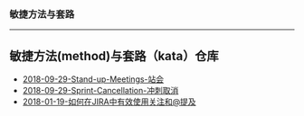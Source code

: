 ### 敏捷方法与套路
---
敏捷方法(method)与套路（kata）仓库
---

* [2018-09-29-Stand-up-Meetings-站会](https://sggggy.github.io/docs/scrum/2018-09-29-Stand-up-Meetings-站会)
* [2018-09-29-Sprint-Cancellation-冲刺取消](https://sggggy.github.io/docs/scrum/2018-09-29-Sprint-Cancellation-冲刺取消)
* [2018-01-19-如何在JIRA中有效使用关注和@提及](https://sggggy.github.io/docs/scrum/2018-01-19-jirahowtowatchat)